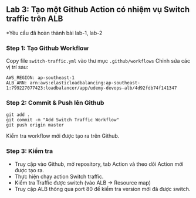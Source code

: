 ## Lab 3: Tạo một Github Action có nhiệm vụ Switch traffic trên ALB
*Yêu cầu đã hoàn thành bài lab-1, lab-2

### Step 1: Tạo Github Workflow
Copy file `switch-traffic.yml` vào thư mục `.github/workflows` 
Chỉnh sửa các vị trí sau:
```
AWS_REGION: ap-southeast-1
ALB_ARN: arn:aws:elasticloadbalancing:ap-southeast-1:799227077423:loadbalancer/app/udemy-devops-alb/4d92fdb74f141347
```
### Step 2: Commit & Push lên Github
```
git add .
git commit -m "Add Switch Traffic Workflow"
git push origin master
```
Kiểm tra workflow mới được tạo ra trên Github.

### Step 3: Kiểm tra
- Truy cập vào Github, mở repository, tab Action và theo dõi Action mới được tạo ra.  
- Thực hiện chạy action Switch traffic.
- Kiểm tra Traffic được switch (vào ALB -> Resource map)
- Truy cập ALB thông qua port 80 để kiểm tra version mới đã được switch.

